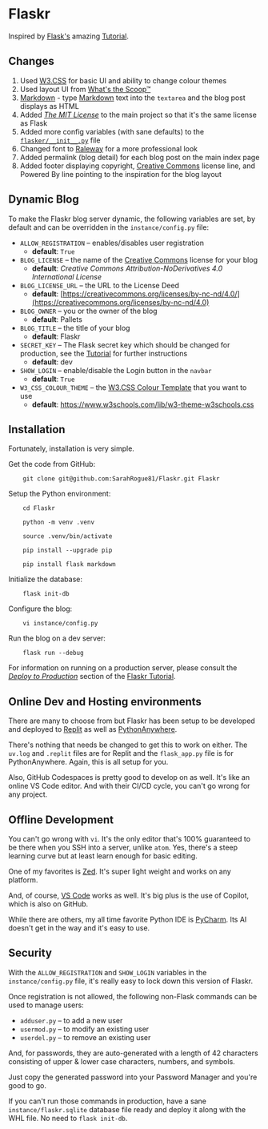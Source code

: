 # Flaskr

Inspired by [Flask's](https://pypi.org/project/Flask/) amazing [Tutorial](https://flask.palletsprojects.com/en/stable/tutorial/).

## Changes

1. Used [W3.CSS](https://www.w3schools.com/w3css/default.asp) for basic UI and ability to change colour themes
2. Used layout UI from [What's the Scoop™](https://github.com/Woz-U-Group-Projects/team-glampfire-trail-mix)
3. [Markdown](https://pypi.org/project/Markdown/) - type [Markdown](https://daringfireball.net/projects/markdown/) text into the `textarea` and the blog post displays as HTML
4. Added [_The MIT License_](https://opensource.org/license/mit) to the main project so that it's the same license as Flask
5. Added more config variables (with sane defaults) to the [`flasker/__init__.py`](https://github.com/SarahRogue81/Flaskr/blob/main/flaskr/__init__.py) file
6. Changed font to [Raleway](https://fonts.google.com/specimen/Raleway) for a more professional look
7. Added permalink (blog detail) for each blog post on the main index page
8. Added footer displaying copyright, [Creative Commons](https://creativecommons.org/) license line, and Powered By line pointing to the inspiration for the blog layout

## Dynamic Blog

To make the Flaskr blog server dynamic, the following variables are set, by default and can be overridden in the `instance/config.py` file:

- `ALLOW_REGISTRATION` &ndash; enables/disables user registration
   - __default__: `True`
- `BLOG_LICENSE` &ndash; the name of the [Creative Commons](https://creativecommons.org/) license for your blog
   - __default__: _Creative Commons Attribution-NoDerivatives 4.0 International License_
- `BLOG_LICENSE_URL` &ndash; the URL to the License Deed
   - __default__: [https://creativecommons.org/licenses/by-nc-nd/4.0/](https://creativecommons.org/licenses/by-nc-nd/4.0)
- `BLOG_OWNER` &ndash; you or the owner of the blog
   - __default__: Pallets
- `BLOG_TITLE` &ndash; the title of your blog
   - __default__: Flaskr
- `SECRET_KEY` &ndash; The Flask secret key which should be changed for production, see the [Tutorial](https://flask.palletsprojects.com/en/stable/tutorial/deploy/#configure-the-secret-key) for further instructions
   - __default__: dev
- `SHOW_LOGIN` &ndash; enable/disable the Login button in the `navbar`
   - __default__: `True`
- `W3_CSS_COLOUR_THEME` &ndash; the [W3.CSS Colour Template](https://www.w3schools.com/w3css/w3css_color_themes.asp) that you want to use
   - __default__: https://www.w3schools.com/lib/w3-theme-w3schools.css

## Installation

Fortunately, installation is very simple.

Get the code from GitHub:

        git clone git@github.com:SarahRogue81/Flaskr.git Flaskr

Setup the Python environment:

        cd Flaskr

        python -m venv .venv

        source .venv/bin/activate

        pip install --upgrade pip

        pip install flask markdown

Initialize the database:

        flask init-db

Configure the blog:

        vi instance/config.py

Run the blog on a dev server:

        flask run --debug

For information on running on a production server, please consult the [_Deploy to Production_](https://flask.palletsprojects.com/en/stable/tutorial/deploy/) section of the [Flaskr Tutorial](https://flask.palletsprojects.com/en/stable/tutorial/).

## Online Dev and Hosting environments

There are many to choose from but Flaskr has been setup to be developed and deployed to [Replit](https://replit.com/) as well as [PythonAnywhere](https://pythonanywhere.com).

There's nothing that needs be changed to get this to work on either. The `uv.log` and `.replit` files are for Replit and the `flask_app.py` file is for PythonAnywhere. Again, this is all setup for you.

Also, GitHub Codespaces is pretty good to develop on as well. It's like an online VS Code editor. And with their CI/CD cycle, you can't go wrong for any project.

## Offline Development

You can't go wrong with `vi`. It's the only editor that's 100% guaranteed to be there when you SSH into a server, unlike `atom`. Yes, there's a steep learning curve but at least learn enough for basic editing.

One of my favorites is [Zed](https://zed.dev/). It's super light weight and works on any platform.

And, of course, [VS Code](https://code.visualstudio.com/) works as well. It's big plus is the use of Copilot, which is also on GitHub.

While there are others, my all time favorite Python IDE is [PyCharm](https://www.jetbrains.com/pycharm/). Its AI doesn't get in the way and it's easy to use.

## Security

With the `ALLOW_REGISTRATION` and `SHOW_LOGIN` variables in the `instance/config.py` file, it's really easy to lock down this version of Flaskr.

Once registration is not allowed, the following non-Flask commands can be used to manage users:

   - `adduser.py` &ndash; to add a new user
   - `usermod.py` &ndash; to modify an existing user
   - `userdel.py` &ndash; to remove an existing user

And, for passwords, they are auto-generated with a length of 42 characters consisting of upper & lower case characters, numbers, and symbols.

Just copy the generated password into your Password Manager and you're good to go.

If you can't run those commands in production, have a sane `instance/flaskr.sqlite` database file ready and deploy it along with the WHL file. No need to `flask init-db`.
